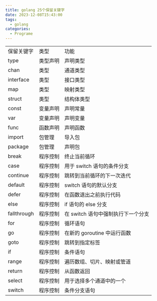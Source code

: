 ```yaml
---
title: golang 25个保留关键字
date: 2023-12-08T15:43:00
tags:
  - golang
categories:
  - Programe
---
```

|   |   |   |
|---|---|---|
|保留关键字|类型|功能|
|type|类型声明|声明类型|
|chan|类型|通道类型|
|interface|类型|接口类型|
|map|类型|映射类型|
|struct|类型|结构体类型|
|const|变量声明|声明常量|
|var|变量声明|声明变量|
|func|函数声明|声明函数|
|import|包管理|导入包|
|package|包管理|声明包|
|break|程序控制|终止当前循环|
|case|程序控制|用于 switch 语句的条件分支|
|continue|程序控制|跳转到当前循环的下一次迭代|
|default|程序控制|switch 语句的默认分支|
|defer|程序控制|在函数退出之前执行代码|
|else|程序控制|if 语句的 else 分支|
|fallthrough|程序控制|在 switch 语句中强制执行下一个分支|
|for|程序控制|循环语句|
|go|程序控制|在新的 goroutine 中运行函数|
|goto|程序控制|跳转到指定标签|
|if|程序控制|条件语句|
|range|程序控制|遍历数组、切片、映射或管道|
|return|程序控制|从函数返回|
|select|程序控制|用于选择多个通道中的一个|
|switch|程序控制|条件分支语句|

